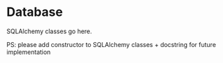 # Database

SQLAlchemy classes go here.

PS: please add constructor to SQLAlchemy classes + docstring for future implementation